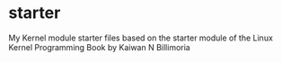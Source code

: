 # starter
My Kernel module starter files based on the starter module of the Linux Kernel Programming Book by Kaiwan N Billimoria

